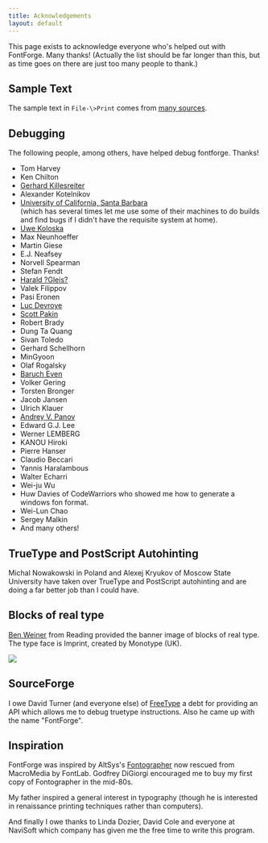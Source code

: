 ```yaml
---
title: Acknowledgements
layout: default
---
```



This page exists to acknowledge everyone who's helped out with FontForge. Many thanks! 
(Actually the list should be far longer than this,
but as time goes on there are just too many people to thank.)


Sample Text
-----------

The sample text in `File-\>Print` comes from [many sources](quotations.html).

Debugging
---------

The following people, among others, have helped debug fontforge. Thanks!

-   Tom Harvey
-   Ken Chilton
-   [Gerhard Killesreiter]()
-   Alexander Kotelnikov
-   [University of California, Santa Barbara](http://ucsb.edu/)  
    (which has several times let me use some of their machines to do
    builds and find bugs if I didn't have the requisite system at home).
-   [Uwe Koloska](http://rcswww.urz.tu-dresden.de/~koloska/)
-   Max Neunhoeffer
-   Martin Giese
-   E.J. Neafsey
-   Norvell Spearman
-   Stefan Fendt
-   [Harald ?Gleis?](http://www.mp3.com/aurora-australis/)
-   Valek Filippov
-   Pasi Eronen
-   [Luc Devroye](http://jeff.cs.mcgill.ca/~luc/)
-   [Scott Pakin]()
-   Robert Brady
-   Dung Ta Quang
-   Sivan Toledo
-   Gerhard Schellhorn
-   MinGyoon
-   Olaf Rogalsky
-   [Baruch Even](http://baruch.ev-en.org/)
-   Volker Gering
-   Torsten Bronger
-   Jacob Jansen
-   Ulrich Klauer
-   [Andrey V. Panov](http://canopus.iacp.dvo.ru/~panov/)
-   Edward G.J. Lee
-   Werner LEMBERG
-   KANOU Hiroki
-   Pierre Hanser
-   Claudio Beccari
-   Yannis Haralambous
-   Walter Echarri
-   Wei-ju Wu
-   Huw Davies of CodeWarriors who showed me how to generate a windows
    fon format.
-   Wei-Lun Chao
-   Sergey Malkin
-   And many others!

TrueType and PostScript Autohinting
-----------------------------------

Michal Nowakowski in Poland and Alexej Kryukov of Moscow State
University have taken over TrueType and PostScript autohinting and are
doing a far better job than I could have.

Blocks of real type
-------------------

[Ben Weiner](http://readingtype.org.uk/) from Reading provided the
banner image of blocks of real type. The type face is Imprint, created
by Monotype (UK).

![](img/fontforge-banner-420.jpeg)

SourceForge
-----------

I owe David Turner (and everyone else) of
[FreeType](http://freetype.sf.net/) a debt for providing an API which
allows me to debug truetype instructions. Also he came up with the name
"FontForge".

Inspiration
-----------

FontForge was inspired by AltSys's
[Fontographer](http://www.macromedia.com/software/fontographer/) now
rescued from MacroMedia by FontLab. Godfrey DiGiorgi encouraged me to
buy my first copy of Fontographer in the mid-80s.

My father inspired a general interest in typography (though he is
interested in renaissance printing techniques rather than computers).

And finally I owe thanks to Linda Dozier, David Cole and everyone at
NaviSoft which company has given me the free time to write this program.
